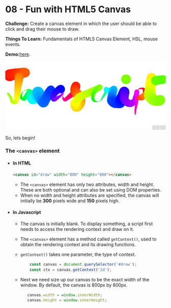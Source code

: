 # 08 - Fun with HTML5 Canvas

**Challenge:** Create a canvas element in which the user should be able to click and drag their mouse to draw.

**Things To Learn:** Fundamentals of HTML5 Canvas Element, HSL, mouse events.

**Demo:**[here](https://tjgillweb.github.io/JavaScript30/08%20-%20Fun%20with%20HTML5%20Canvas/).

![](images/canvas-screenshot.png)

So, lets begin!

### The `<canvas>` element

- #### In HTML
    ```HTML
    <canvas id="draw" width="800" height="800"></canvas>
    ```
  - The `<canvas>` element has only two attributes, width and height. These are both optional and can also be set using DOM properties.
  - When no width and height attributes are specified, the canvas will initially be **300** pixels wide and **150** pixels high.

- #### In Javascript
  - The canvas is initially blank. To display something, a script first needs to access the rendering context and draw on it. 
  - The `<canvas>` element has a method called `getContext()`, used to obtain the rendering context and its drawing functions. 
  - `getContext()` takes one parameter, the type of context.
  
    ```Javascript
        const canvas = document.querySelector('#draw');
        const ctx = canvas.getContext('2d');
    ```
    
   - Next we need size up our canvas to be the exact width of the window. By default, the canvas is 800px by 800px.
     ```Javascript
        canvas.width = window.innerWidth;
        canvas.height = window.innerHeight;
    ```
    
